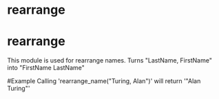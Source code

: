 # rearrange

rearrange
========

This module is used for rearrange names.
Turns "LastName, FirstName" into "FirstName LastName"

#Example
Calling 'rearrange_name("Turing, Alan")' will return '"Alan Turing"'
